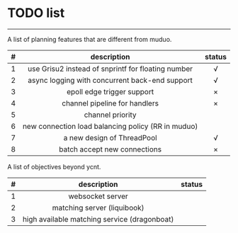 # TODO list

---------------------------------

A list of planning features that are different from muduo.

|#|description|status|
|:---:|:---:|:---:|
|1|use Grisu2 instead of snprintf for floating number|&radic;|
|2|async logging with concurrent back-end support|&radic;|
|3|epoll edge trigger support|&times;|
|4|channel pipeline for handlers|&times;|
|5|channel priority||
|6|new connection load balancing policy (RR in muduo) ||
|7|a new design of ThreadPool|&radic;|
|8|batch accept new connections|&times;|

A list of objectives beyond ycnt.

|#|description|status|
|:---:|:---:|:---:|
|1|websocket server||
|2|matching server (liquibook)||
|3|high available matching service (dragonboat)||